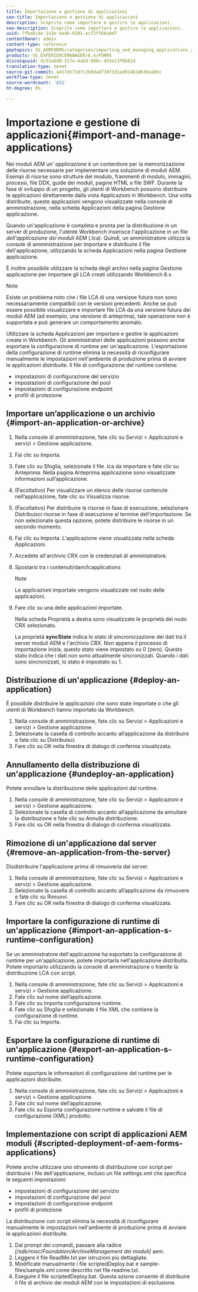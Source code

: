 ```yaml
---
title: Importazione e gestione di applicazioni
seo-title: Importazione e gestione di applicazioni
description: Scoprite come importare e gestire le applicazioni.
seo-description: Scoprite come importare e gestire le applicazioni.
uuid: 7fba6c4e-1a3e-4a4b-9201-acf2ff66a9df
contentOwner: admin
content-type: reference
geptopics: SG_AEMFORMS/categories/importing_and_managing_applications_and_archives
products: SG_EXPERIENCEMANAGER/6.4/FORMS
discoiquuid: dc53a6d0-317a-4abd-990c-455e13f8b824
translation-type: tm+mt
source-git-commit: a417e571d7c3b8da8f38f3d1ad814610636eabbc
workflow-type: tm+mt
source-wordcount: '831'
ht-degree: 0%

---
```



# Importazione e gestione di applicazioni{#import-and-manage-applications}

Nei moduli AEM un&#39; *applicazione* è un contenitore per la memorizzazione delle risorse necessarie per implementare una soluzione di moduli AEM. Esempi di risorse sono strutture del modulo, frammenti di modulo, immagini, processi, file DDX, guide dei moduli, pagine HTML e file SWF. Durante la fase di sviluppo di un progetto, gli utenti di Workbench possono distribuire le applicazioni direttamente dalla vista Applicazioni in Workbench. Una volta distribuite, queste applicazioni vengono visualizzate nella console di amministrazione, nella scheda Applicazioni della pagina Gestione applicazione.

Quando un&#39;applicazione è completa e pronta per la distribuzione in un server di produzione, l&#39;utente Workbench inserisce l&#39;applicazione in un file *dell&#39;applicazione dei moduli* AEM (.lca). Quindi, un amministratore utilizza la console di amministrazione per importare e distribuire il file dell&#39;applicazione, utilizzando la scheda Applicazioni nella pagina Gestione applicazione.

È inoltre possibile utilizzare la scheda degli archivi nella pagina Gestione applicazione per importare gli LCA creati utilizzando Workbench 8.x.

>[!NOTE]
>
>Esiste un problema noto che i file LCA di una versione futura non sono necessariamente compatibili con le versioni precedenti. Anche se può essere possibile visualizzare e importare file LCA da una versione futura dei moduli AEM (ad esempio, una versione di anteprima), tale operazione non è supportata e può generare un comportamento anomalo.

Utilizzare la scheda Applicazioni per importare e gestire le applicazioni create in Workbench. Gli amministratori delle applicazioni possono anche esportare la configurazione di runtime per un&#39;applicazione. L&#39;esportazione della configurazione di runtime elimina la necessità di riconfigurare manualmente le impostazioni nell&#39;ambiente di produzione prima di avviare le applicazioni distribuite. Il file di configurazione del runtime contiene:

* impostazioni di configurazione del servizio
* impostazioni di configurazione del pool
* impostazioni di configurazione endpoint
* profili di protezione

## Importare un’applicazione o un archivio {#import-an-application-or-archive}

1. Nella console di amministrazione, fate clic su Servizi > Applicazioni e servizi > Gestione applicazione.
1. Fai clic su Importa.
1. Fate clic su Sfoglia, selezionate il file .lca da importare e fate clic su Anteprima. Nella pagina Anteprima applicazione sono visualizzate informazioni sull’applicazione.
1. (Facoltativo) Per visualizzare un elenco delle risorse contenute nell’applicazione, fate clic su Visualizza risorse.
1. (Facoltativo) Per distribuire le risorse in fase di esecuzione, selezionare Distribuisci risorse in fase di esecuzione al termine dell&#39;importazione. Se non selezionate questa opzione, potete distribuire le risorse in un secondo momento.
1. Fai clic su Importa. L&#39;applicazione viene visualizzata nella scheda Applicazioni.
1. Accedete all&#39;archivio CRX con le credenziali di amministratore.
1. Spostarsi tra i contenuti/dam/lcapplications

   >[!NOTE]
   >
   >Le applicazioni importate vengono visualizzate nel nodo delle applicazioni.

1. Fare clic su una delle applicazioni importate.

   Nella scheda Proprietà a destra sono visualizzate le proprietà del nodo CRX selezionato.

   La proprietà **syncState** indica lo stato di sincronizzazione dei dati tra il server moduli AEM e l&#39;archivio CRX. Non appena il processo di importazione inizia, questo stato viene impostato su 0 (zero). Questo stato indica che i dati non sono attualmente sincronizzati. Quando i dati sono sincronizzati, lo stato è impostato su 1.

## Distribuzione di un&#39;applicazione {#deploy-an-application}

È possibile distribuire le applicazioni che sono state importate o che gli utenti di Workbench hanno importato da Workbench.

1. Nella console di amministrazione, fate clic su Servizi > Applicazioni e servizi > Gestione applicazione.
1. Selezionate la casella di controllo accanto all’applicazione da distribuire e fate clic su Distribuisci.
1. Fare clic su OK nella finestra di dialogo di conferma visualizzata.

## Annullamento della distribuzione di un&#39;applicazione {#undeploy-an-application}

Potete annullare la distribuzione delle applicazioni dal runtime.

1. Nella console di amministrazione, fate clic su Servizi > Applicazioni e servizi > Gestione applicazione.
1. Selezionate la casella di controllo accanto all’applicazione da annullare la distribuzione e fate clic su Annulla distribuzione.
1. Fare clic su OK nella finestra di dialogo di conferma visualizzata.

## Rimozione di un&#39;applicazione dal server {#remove-an-application-from-the-server}

Disdistribuire l&#39;applicazione prima di rimuoverla dal server.

1. Nella console di amministrazione, fate clic su Servizi > Applicazioni e servizi > Gestione applicazione.
1. Selezionate la casella di controllo accanto all’applicazione da rimuovere e fate clic su Rimuovi.
1. Fare clic su OK nella finestra di dialogo di conferma visualizzata.

## Importare la configurazione di runtime di un&#39;applicazione {#import-an-application-s-runtime-configuration}

Se un amministratore dell&#39;applicazione ha esportato la configurazione di runtime per un&#39;applicazione, potete importarla nell&#39;applicazione distribuita. Potete importarlo utilizzando la console di amministrazione o tramite la distribuzione LCA con script.

1. Nella console di amministrazione, fate clic su Servizi > Applicazioni e servizi > Gestione applicazione.
1. Fate clic sul nome dell’applicazione.
1. Fate clic su Importa configurazione runtime.
1. Fate clic su Sfoglia e selezionate il file XML che contiene la configurazione di runtime.
1. Fai clic su Importa.

## Esportare la configurazione di runtime di un&#39;applicazione {#export-an-application-s-runtime-configuration}

Potete esportare le informazioni di configurazione del runtime per le applicazioni distribuite.

1. Nella console di amministrazione, fate clic su Servizi > Applicazioni e servizi > Gestione applicazione.
1. Fate clic sul nome dell’applicazione.
1. Fate clic su Esporta configurazione runtime e salvate il file di configurazione (XML) prodotto.

## Implementazione con script di applicazioni AEM moduli {#scripted-deployment-of-aem-forms-applications}

Potete anche utilizzare uno strumento di distribuzione con script per distribuire i file dell&#39;applicazione, incluso un file settings.xml che specifica le seguenti impostazioni:

* impostazioni di configurazione del servizio
* impostazioni di configurazione del pool
* impostazioni di configurazione endpoint
* profili di protezione

La distribuzione con script elimina la necessità di riconfigurare manualmente le impostazioni nell&#39;ambiente di produzione prima di avviare le applicazioni distribuite.

1. Dal prompt dei comandi, passare alla radice *[/sdk/misc/Foundation/ArchiveManagement dei moduli]* aem.
1. Leggere il file ReadMe.txt per istruzioni più dettagliate.
1. Modificate manualmente i file scriptedDeploy.bat e sample-files/sample.xml come descritto nel file readme.txt.
1. Eseguire il file scriptedDeploy.bat. Questa azione consente di distribuire il file di archivio dei moduli AEM con le impostazioni di esclusione.

